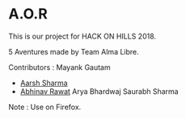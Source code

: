 # A.O.R
This is our project for HACK ON HILLS 2018.

5 Aventures made by Team Alma Libre.

Contributors :
Mayank Gautam
- [Aarsh Sharma](https://github.com/aarsh-sharma)
- [Abhinav Rawat](https://github.com/abhinav-rwt)
Arya Bhardwaj
Saurabh Sharma

Note : Use on Firefox.
